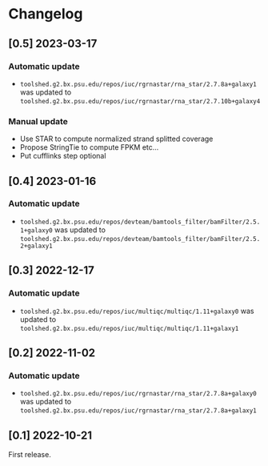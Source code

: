 # Changelog

## [0.5] 2023-03-17

### Automatic update
- `toolshed.g2.bx.psu.edu/repos/iuc/rgrnastar/rna_star/2.7.8a+galaxy1` was updated to `toolshed.g2.bx.psu.edu/repos/iuc/rgrnastar/rna_star/2.7.10b+galaxy4`

### Manual update
- Use STAR to compute normalized strand splitted coverage
- Propose StringTie to compute FPKM etc...
- Put cufflinks step optional

## [0.4] 2023-01-16

### Automatic update
- `toolshed.g2.bx.psu.edu/repos/devteam/bamtools_filter/bamFilter/2.5.1+galaxy0` was updated to `toolshed.g2.bx.psu.edu/repos/devteam/bamtools_filter/bamFilter/2.5.2+galaxy1`

## [0.3] 2022-12-17

### Automatic update
- `toolshed.g2.bx.psu.edu/repos/iuc/multiqc/multiqc/1.11+galaxy0` was updated to `toolshed.g2.bx.psu.edu/repos/iuc/multiqc/multiqc/1.11+galaxy1`

## [0.2] 2022-11-02

### Automatic update
- `toolshed.g2.bx.psu.edu/repos/iuc/rgrnastar/rna_star/2.7.8a+galaxy0` was updated to `toolshed.g2.bx.psu.edu/repos/iuc/rgrnastar/rna_star/2.7.8a+galaxy1`

## [0.1] 2022-10-21

First release.
